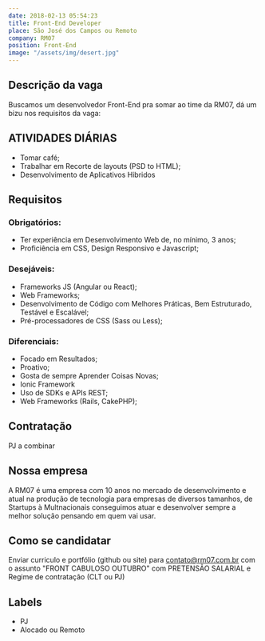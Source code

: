```yaml
---
date: 2018-02-13 05:54:23
title: Front-End Developer
place: São José dos Campos ou Remoto
company: RM07
position: Front-End
image: "/assets/img/desert.jpg"
---
```


## Descrição da vaga
  Buscamos um desenvolvedor Front-End pra somar ao time da RM07, dá um bizu nos requisitos da vaga:

## ATIVIDADES DIÁRIAS
 - Tomar café;
 - Trabalhar em Recorte de layouts (PSD to HTML);
 - Desenvolvimento de Aplicativos Hibridos


## Requisitos
### Obrigatórios:
 - Ter experiência em Desenvolvimento Web de, no mínimo, 3 anos;
 - Proficiência em CSS, Design Responsivo e Javascript;

### Desejáveis:
 - Frameworks JS (Angular ou React);
 - Web Frameworks;
 - Desenvolvimento de Código com Melhores Práticas, Bem Estruturado, Testável e Escalável;
 - Pré-processadores de CSS (Sass ou Less);

### Diferenciais:
 - Focado em Resultados;
 - Proativo;
 - Gosta de sempre Aprender Coisas Novas;
 - Ionic Framework
 - Uso de SDKs e APIs REST;
 - Web Frameworks (Rails, CakePHP);

## Contratação
 PJ a combinar

## Nossa empresa
  A RM07 é uma empresa com 10 anos no mercado de desenvolvimento e atual na produção de tecnologia para empresas de diversos tamanhos, de Startups à Multnacionais conseguimos atuar e desenvolver sempre a melhor solução pensando em quem vai usar.

## Como se candidatar
  Enviar curriculo e portfólio (github ou site) para contato@rm07.com.br com o assunto "FRONT CABULOSO OUTUBRO" com PRETENSÃO SALARIAL e Regime de contratação (CLT ou PJ)

## Labels
 - PJ
 - Alocado ou Remoto
